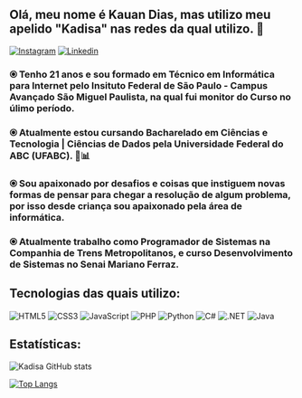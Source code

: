 ## Olá, meu nome é Kauan Dias, mas utilizo meu apelido "Kadisa" nas redes da qual utilizo. 👋

[![Instagram](https://img.shields.io/badge/Instagram-E4405F?style=for-the-badge&logo=instagram&logoColor=white)](https://www.instagram.com/kadisa_wrd?igsh=MTRyZzFycTZ1eDd4Ng==)
[![Linkedin](https://img.shields.io/badge/LinkedIn-0077B5?style=for-the-badge&logo=linkedin&logoColor=white)](www.linkedin.com/in/kauan-dias-45543a2a9)

### ⦿ Tenho 21 anos e sou formado em Técnico em Informática para Internet pelo Insituto Federal de São Paulo - Campus Avançado São Miguel Paulista, na qual fui monitor do Curso no úlimo período.
### ⦿ Atualmente estou cursando Bacharelado em Ciências e Tecnologia | Ciências de Dados pela Universidade Federal do ABC (UFABC). 📗📊

### ⦿ Sou apaixonado por desafios e coisas que instiguem novas formas de pensar para chegar a resolução de algum problema, por isso desde criança sou apaixonado pela área de informática.

### ⦿ Atualmente trabalho como Programador de Sistemas na Companhia de Trens Metropolitanos, e curso Desenvolvimento de Sistemas no Senai Mariano Ferraz.

## Tecnologias das quais utilizo:

<div style="display: inline_block">
<img align="center" alt="HTML5" src="https://img.shields.io/badge/HTML5-E34F26?style=for-the-badge&logo=html5&logoColor=white"/>
<img align="center" alt="CSS3" src="https://img.shields.io/badge/CSS3-1572B6?style=for-the-badge&logo=css3&logoColor=white"/>
<img align="center" alt="JavaScript" src="https://img.shields.io/badge/JavaScript-F7DF1E?style=for-the-badge&logo=javascript&logoColor=black"/>
<img align="center" alt="PHP" src="https://img.shields.io/badge/PHP-777BB4?style=for-the-badge&logo=php&logoColor=white"/>
<img align="center" alt="Python" src="https://img.shields.io/badge/Python-14354C?style=for-the-badge&logo=python&logoColor=white"/>
<img align="center" alt="C#" src="https://img.shields.io/badge/C%23-239120?style=for-the-badge&logo=c-sharp&logoColor=white"/>
<img align="center" alt=".NET" src="https://img.shields.io/badge/.NET-5C2D91?style=for-the-badge&logo=.net&logoColor=white"/>
<img align="center" alt="Java" src="https://img.shields.io/badge/Java-ED8B00?style=for-the-badge&logo=openjdk&logoColor=white"/>

</div>

## Estatísticas:

![Kadisa GitHub stats](https://github-readme-stats.vercel.app/api?username=Kadisa-Cyber&show_icons=true&theme=tokyonight)

[![Top Langs](https://github-readme-stats.vercel.app/api/top-langs/?username=Kadisa-Cyber&layout=donut)](https://github.com/anuraghazra/github-readme-stats)
